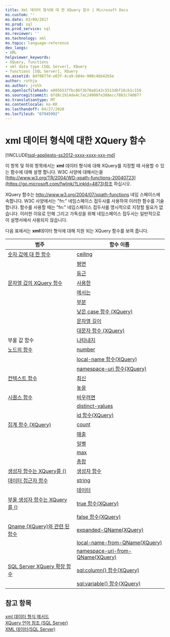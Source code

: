 ```yaml
---
title: Xml 데이터 형식에 대 한 XQuery 함수 | Microsoft Docs
ms.custom: ''
ms.date: 03/09/2017
ms.prod: sql
ms.prod_service: sql
ms.reviewer: ''
ms.technology: xml
ms.topic: language-reference
dev_langs:
- XML
helpviewer_keywords:
- XQuery, functions
- xml data type [SQL Server], XQuery
- functions [SQL Server], XQuery
ms.assetid: 8df0877d-a03f-4ca9-b84e-908c4bb42b5e
author: rothja
ms.author: jroth
ms.openlocfilehash: e885b537fbc86f3b70a8142c5513dbf16cb1c158
ms.sourcegitcommit: 6fd8c1914de4c7ac24900fe388ecc7883c740077
ms.translationtype: MT
ms.contentlocale: ko-KR
ms.lasthandoff: 04/27/2020
ms.locfileid: "67945992"
---
```

# <a name="xquery-functions-against-the-xml-data-type"></a>xml 데이터 형식에 대한 XQuery 함수
[!INCLUDE[tsql-appliesto-ss2012-xxxx-xxxx-xxx-md](../includes/tsql-appliesto-ss2012-xxxx-xxxx-xxx-md.md)]

  이 항목 및 하위 항목에서는 **xml** 데이터 형식에 대해 XQuery를 지정할 때 사용할 수 있는 함수에 대해 설명 합니다. W3C 사양에 대해서는을 [http://www.w3.org/TR/2004/WD-xpath-functions-20040723](https://go.microsoft.com/fwlink/?LinkId=4873)참조 하십시오.  
  
 XQuery 함수는 http://www.w3.org/2004/07/xpath-functions 네임 스페이스에 속합니다. W3C 사양에서는 "fn:" 네임스페이스 접두사를 사용하여 이러한 함수를 기술합니다. 함수를 사용할 때는 "fn:" 네임스페이스 접두사를 명시적으로 지정할 필요가 없습니다. 이러한 이유로 인해 그리고 가독성을 위해 네임스페이스 접두사는 일반적으로 이 설명서에서 사용되지 않습니다.  
  
 다음 표에서는 **xml**데이터 형식에 대해 지원 되는 XQuery 함수를 보여 줍니다.  
  
|범주|함수 이름|  
|--------------|-------------------|  
|[숫자 값에 대 한 함수](https://msdn.microsoft.com/library/d5740a32-b174-43b9-b64d-1cc6edc50cff)|[ceiling](../xquery/numeric-values-functions-ceiling.md)|  
||[평면](../xquery/numeric-values-functions-floor.md)|  
||[둥근](../xquery/numeric-values-functions-round.md)|  
|[문자열 값의 XQuery 함수](https://msdn.microsoft.com/library/2dccefef-5d90-4f56-bda7-4c1954d8a730)|[사용한](../xquery/functions-on-string-values-concat.md)|  
||[에서는](../xquery/functions-on-string-values-contains.md)|  
||[부분](../xquery/functions-on-string-values-substring.md)|  
||[낮은 case 함수 &#40;XQuery&#41;](../xquery/functions-on-string-values-lower-case.md)|  
||[문자열 길이](../xquery/functions-on-string-values-string-length.md)|  
||[대문자 함수 &#40;XQuery&#41;](../xquery/functions-on-string-values-upper-case.md)|  
|부울 값 함수|[나타내지](../xquery/functions-on-boolean-values-not-function.md)|  
|[노드의 함수](https://msdn.microsoft.com/library/09a8affa-3341-4f50-aebc-fdf529e00c08)|[number](../xquery/functions-on-nodes-number.md)|  
||[local-name 함수(XQuery)](../xquery/functions-on-nodes-local-name.md)|  
||[namespace-uri 함수(XQuery)](../xquery/functions-on-nodes-namespace-uri.md)|  
|[컨텍스트 함수](https://msdn.microsoft.com/library/f7d8af33-9de9-450c-a667-23dee3129b5f)|[최신](../xquery/context-functions-last-xquery.md)|  
||[놓을](../xquery/context-functions-position-xquery.md)|  
|[시퀀스 함수](https://msdn.microsoft.com/library/672d2795-53ab-49c2-bf24-bc81a47ecd3f)|[비우려면](../xquery/functions-on-sequences-empty.md)|  
||[distinct-values](../xquery/functions-on-sequences-distinct-values.md)|  
||[id 함수(XQuery)](../xquery/functions-on-sequences-id.md)|  
|[집계 함수 &#40;XQuery&#41;](https://msdn.microsoft.com/library/be647ef1-291e-4a5d-ab18-07c759efe176)|[count](../xquery/aggregate-functions-count.md)|  
||[매출](../xquery/aggregate-functions-avg.md)|  
||[일별](../xquery/aggregate-functions-min.md)|  
||[max](../xquery/aggregate-functions-max.md)|  
||[총합](../xquery/aggregate-functions-sum.md)|  
|[생성자 함수는 XQuery를 &#40;&#41;](../xquery/constructor-functions-xquery.md)|[생성자 함수](../xquery/constructor-functions-xquery.md)|  
|[데이터 접근자 함수](../xquery/data-accessor-functions.md)|[string](../xquery/data-accessor-functions-string-xquery.md)|  
||[데이터](../xquery/data-accessor-functions-data-xquery.md)|  
|[부울 생성자 함수는 XQuery를 &#40;&#41;](https://msdn.microsoft.com/library/fa907f39-d4b7-4495-b829-c788928e0f64)|[true 함수(XQuery)](../xquery/boolean-constructor-functions-true-xquery.md)|  
||[false 함수(XQuery)](../xquery/boolean-constructor-functions-false-xquery.md)|  
|[Qname &#40;XQuery&#41;와 관련 된 함수](https://msdn.microsoft.com/library/7e07eb26-f551-4b63-ab77-861684faff71)|[expanded-QName(XQuery)](../xquery/functions-related-to-qnames-expanded-qname.md)|  
||[local-name-from-QName(XQuery)](../xquery/functions-related-to-qnames-local-name-from-qname.md)|  
||[namespace-uri-from-QName(XQuery)](../xquery/functions-related-to-qnames-namespace-uri-from-qname.md)|  
|[SQL Server XQuery 확장 함수](https://msdn.microsoft.com/library/4bc5d499-5fec-4c3f-b11e-5ab5ef9d8f97)|[sql:column() 함수(XQuery)](../xquery/xquery-extension-functions-sql-column.md)|  
||[sql:variable() 함수(XQuery)](../xquery/xquery-extension-functions-sql-variable.md)|  
  
## <a name="see-also"></a>참고 항목  
 [xml 데이터 형식 메서드](../t-sql/xml/xml-data-type-methods.md)   
 [XQuery 언어 참조 &#40;SQL Server&#41;](../xquery/xquery-language-reference-sql-server.md)   
 [XML 데이터&#40;SQL Server&#41;](../relational-databases/xml/xml-data-sql-server.md)  
  
  
